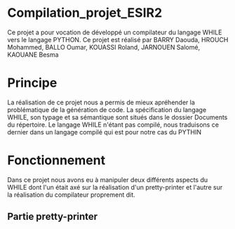 # Compilation_projet_ESIR2
Ce projet a pour vocation de développé un compilateur du langage WHILE vers le langage PYTHON.
Ce projet est réalisé par BARRY Daouda, HROUCH Mohammed, BALLO Oumar, KOUASSI Roland, JARNOUEN Salomé, KAOUANE Besma

# Principe
La réalisation de ce projet nous a permis de mieux apréhender la problématique de la génération de code.
La spécification du langage WHILE, son typage et sa sémantique sont situés dans le dossier Documents du répertoire.
Le langage WHILE n'étant pas compilé, nous traduisons ce dernier dans un langage compilé qui est pour notre cas du PYTHIN
# Fonctionnement
Dans ce projet nous avons eu à manipuler deux différents aspects du WHILE dont l'un était axé sur la réalisation
d'un pretty-printer et l'autre sur la réalisation du compilateur proprement dit.
## Partie pretty-printer
